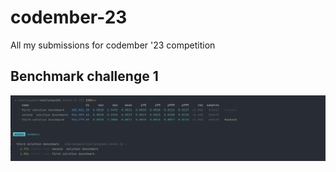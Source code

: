 # codember-23
All my submissions for codember '23 competition

## Benchmark challenge 1

![benchmark.png](challenge01%2Fbenchmark.png)